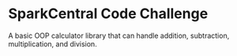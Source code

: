 # SparkCentral Code Challenge

A basic OOP calculator library that can handle addition, subtraction, multiplication, and division.
